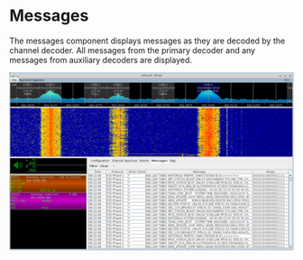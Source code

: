 # Messages #

The messages component displays messages as they are decoded by the channel decoder.  All messages from the primary decoder and any messages from auxiliary decoders are displayed.

![](images/messages.png)
